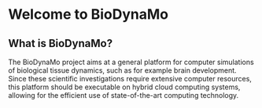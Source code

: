 # Welcome to BioDynaMo

## What is BioDynaMo?

The BioDynaMo project aims at a general platform for computer simulations of
biological tissue dynamics, such as for example brain development. Since these
scientific investigations require extensive computer resources, this platform
should be executable on hybrid cloud computing systems, allowing for the efficient
use of state-of-the-art computing technology.
